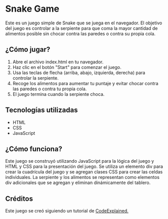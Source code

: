 # Snake Game

Este es un juego simple de Snake que se juega en el navegador. El objetivo del juego es controlar a la serpiente para que coma la mayor cantidad de alimentos posible sin chocar contra las paredes o contra su propia cola.

## ¿Cómo jugar?
1. Abre el archivo index.html en tu navegador.
2. Haz clic en el botón "Start" para comenzar el juego.
3. Usa las teclas de flecha (arriba, abajo, izquierda, derecha) para controlar la serpiente.
4. Recoge los alimentos para aumentar tu puntaje y evitar chocar contra las paredes o contra tu propia cola.
5. El juego termina cuando la serpiente choca.

## Tecnologías utilizadas
* HTML
* CSS
* JavaScript

## ¿Cómo funciona?
Este juego se construyó utilizando JavaScript para la lógica del juego y HTML y CSS para la presentación del juego. Se utiliza un elemento div para crear la cuadrícula del juego y se agregan clases CSS para crear las celdas individuales. La serpiente y los alimentos se representan como elementos div adicionales que se agregan y eliminan dinámicamente del tablero.


## Créditos
Este juego se creó siguiendo un tutorial de [CodeExplained.](https://www.youtube.com/watch?v=QTcIXok9wNY)